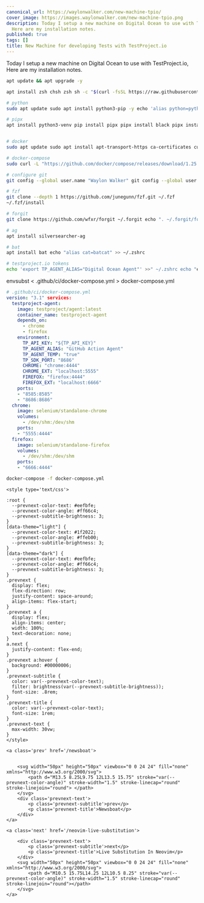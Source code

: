```yaml
---
canonical_url: https://waylonwalker.com/new-machine-tpio/
cover_image: https://images.waylonwalker.com/new-machine-tpio.png
description: Today I setup a new machine on Digital Ocean to use with TestProject.io,
  Here are my installation notes.
published: true
tags: []
title: New Machine for developing Tests with TestProject.io
---
```


Today I setup a new machine on Digital Ocean to use with TestProject.io,  Here are my installation notes.

``` bash
apt update && apt upgrade -y

apt install zsh chsh zsh sh -c "$(curl -fsSL https://raw.githubusercontent.com/ohmyzsh/ohmyzsh/master/tools/install.sh)" curl -fsSL https://starship.rs/install.sh | bash echo 'eval "$(starship init zsh)"' >> ~/.zshrc

# python
sudo apt update sudo apt install python3-pip -y echo 'alias python=python3' >> ~/.zshrc echo 'alias pip=pip3' >> ~/.zshrc

# pipx
apt install python3-venv pip install pipx pipx install black pipx install shell-functools pip install ipython


# docker
sudo apt update sudo apt install apt-transport-https ca-certificates curl gnupg-agent software-properties-common curl -fsSL https://download.docker.com/linux/ubuntu/gpg | sudo apt-key add - sudo add-apt-repository "deb [arch=amd64] https://download.docker.com/linux/ubuntu $(lsb_release -cs) stable" sudo apt update sudo apt install docker-ce

# docker-compose
sudo curl -L "https://github.com/docker/compose/releases/download/1.25.5/docker-compose-$(uname -s)-$(uname -m)" -o /usr/local/bin/docker-compose sudo chmod +x /usr/local/bin/docker-compose

# configure git
git config --global user.name "Waylon Walker" git config --global user.email waylon@waylonwalker.com

# fzf
git clone --depth 1 https://github.com/junegunn/fzf.git ~/.fzf
~/.fzf/install

# forgit
git clone https://github.com/wfxr/forgit ~/.forgit echo ". ~/.forgit/forgit.plugin.zsh" >> ~/.zshrc

# ag
apt install silversearcher-ag

# bat
apt install bat echo "alias cat=batcat" >> ~/.zshrc

# testproject.io tokens
echo 'export TP_AGENT_ALIAS="Digital Ocean Agent"' >>" ~/.zshrc echo "export TP_AGENT_API_KEY=<your-key> >>" ~/.zshrc echo "export TP_DEV_TOKEN=<your-token> >>" ~/.zshrc

```


envsubst < .github/ci/docker-compose.yml > docker-compose.yml

``` yaml
# .github/ci/docker-compose.yml
version: "3.1" services:
  testproject-agent:
    image: testproject/agent:latest
    container_name: testproject-agent
    depends_on:
      - chrome
      - firefox
    environment:
      TP_API_KEY: "${TP_API_KEY}"
      TP_AGENT_ALIAS: "GitHub Action Agent"
      TP_AGENT_TEMP: "true"
      TP_SDK_PORT: "8686"
      CHROME: "chrome:4444"
      CHROME_EXT: "localhost:5555"
      FIREFOX: "firefox:4444"
      FIREFOX_EXT: "localhost:6666"
    ports:
    - "8585:8585"
    - "8686:8686"
  chrome:
    image: selenium/standalone-chrome
    volumes:
      - /dev/shm:/dev/shm
    ports:
    - "5555:4444"
  firefox:
    image: selenium/standalone-firefox
    volumes:
      - /dev/shm:/dev/shm
    ports:
    - "6666:4444"
```


``` bash
docker-compose -f docker-compose.yml
```
<div class='prevnext'>

    <style type='text/css'>

    :root {
      --prevnext-color-text: #eefbfe;
      --prevnext-color-angle: #ff66c4;
      --prevnext-subtitle-brightness: 3;
    }
    [data-theme="light"] {
      --prevnext-color-text: #1f2022;
      --prevnext-color-angle: #ffeb00;
      --prevnext-subtitle-brightness: 3;
    }
    [data-theme="dark"] {
      --prevnext-color-text: #eefbfe;
      --prevnext-color-angle: #ff66c4;
      --prevnext-subtitle-brightness: 3;
    }
    .prevnext {
      display: flex;
      flex-direction: row;
      justify-content: space-around;
      align-items: flex-start;
    }
    .prevnext a {
      display: flex;
      align-items: center;
      width: 100%;
      text-decoration: none;
    }
    a.next {
      justify-content: flex-end;
    }
    .prevnext a:hover {
      background: #00000006;
    }
    .prevnext-subtitle {
      color: var(--prevnext-color-text);
      filter: brightness(var(--prevnext-subtitle-brightness));
      font-size: .8rem;
    }
    .prevnext-title {
      color: var(--prevnext-color-text);
      font-size: 1rem;
    }
    .prevnext-text {
      max-width: 30vw;
    }
    </style>
    
    <a class='prev' href='/newsboat'>
    

        <svg width="50px" height="50px" viewbox="0 0 24 24" fill="none" xmlns="http://www.w3.org/2000/svg">
            <path d="M13.5 8.25L9.75 12L13.5 15.75" stroke="var(--prevnext-color-angle)" stroke-width="1.5" stroke-linecap="round" stroke-linejoin="round"> </path>
        </svg>
        <div class='prevnext-text'>
            <p class='prevnext-subtitle'>prev</p>
            <p class='prevnext-title'>Newsboat</p>
        </div>
    </a>
    
    <a class='next' href='/neovim-live-substitution'>
    
        <div class='prevnext-text'>
            <p class='prevnext-subtitle'>next</p>
            <p class='prevnext-title'>Live Substitution In Neovim</p>
        </div>
        <svg width="50px" height="50px" viewbox="0 0 24 24" fill="none" xmlns="http://www.w3.org/2000/svg">
            <path d="M10.5 15.75L14.25 12L10.5 8.25" stroke="var(--prevnext-color-angle)" stroke-width="1.5" stroke-linecap="round" stroke-linejoin="round"></path>
        </svg>
    </a>
  </div>